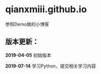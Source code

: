 # qianxmiii.github.io
参照Demo做的小博客

## 版本更新：

**2019-04-05** 
初始版本

**2019-07-14**
学习Python，提交相关学习内容
